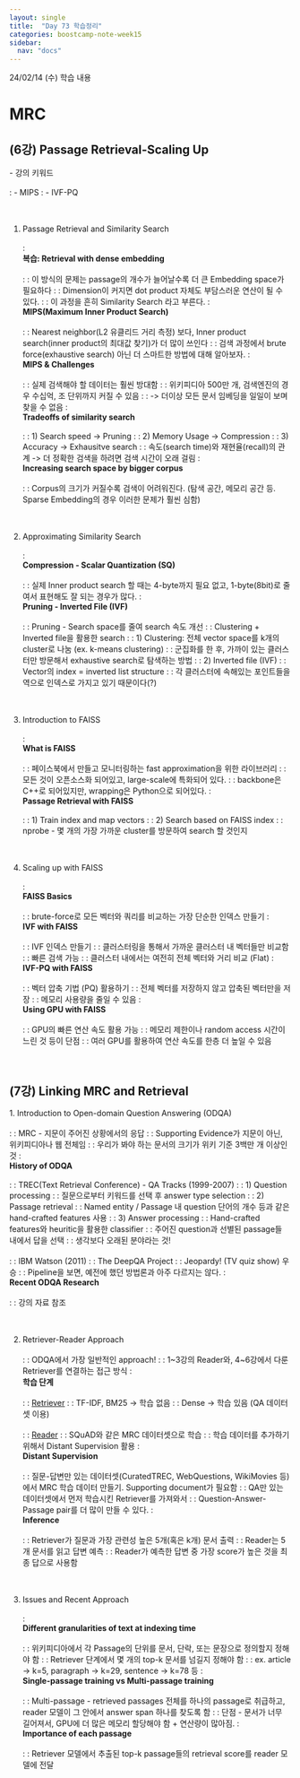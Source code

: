 ```yaml
---
layout: single
title:  "Day 73 학습정리"
categories: boostcamp-note-week15
sidebar:
  nav: "docs"
---
```


24/02/14 (수) 학습 내용

<h1>MRC</h1>

<h2>(6강) Passage Retrieval-Scaling Up </h2>
- 강의 키워드<br><br>
: - MIPS
: - IVF-PQ
<br><br><br>

1. Passage Retrieval and Similarity Search<br><br>
: <br><b>복습: Retrieval with dense embedding</b><br><br>
: : 이 방식의 문제는 passage의 개수가 늘어날수록 더 큰 Embedding space가 필요하다
: : Dimension이 커지면 dot product 자체도 부담스러운 연산이 될 수 있다.
: : 이 과정을 흔히 Similarity Search 라고 부른다.
: <br><b>MIPS(Maximum Inner Product Search)</b><br><br>
: : Nearest neighbor(L2 유클리드 거리 측정) 보다, Inner product search(inner product의 최대값 찾기)가 더 많이 쓰인다
: : 검색 과정에서 brute force(exhaustive search) 아닌 더 스마트한 방법에 대해 알아보자.
: <br><b>MIPS & Challenges</b><br><br>
: : 실제 검색해야 할 데이터는 훨씬 방대함
: : 위키피디아 500만 개, 검색엔진의 경우 수십억, 조 단위까지 커질 수 있음
: : -> 더이상 모든 문서 임베딩을 일일이 보며 찾을 수 없음
: <br><b>Tradeoffs of similarity search</b><br><br>
: : 1) Search speed -> Pruning
: : 2) Memory Usage -> Compression
: : 3) Accuracy -> Exhausitve search
: : 속도(search time)와 재현율(recall)의 관계 -> 더 정확한 검색을 하려면 검색 시간이 오래 걸림
: <br><b>Increasing search space by bigger corpus</b><br><br>
: : Corpus의 크기가 커질수록 검색이 어려워진다. (탐색 공간, 메모리 공간 등. Sparse Embedding의 경우 이러한 문제가 훨씬 심함)
<br><br><br>

2. Approximating Similarity Search<br><br>
: <br><b>Compression - Scalar Quantization (SQ)</b><br><br>
: : 실제 Inner product search 할 때는 4-byte까지 필요 없고, 1-byte(8bit)로 줄여서 표현해도 잘 되는 경우가 많다.
: <br><b>Pruning - Inverted File (IVF)</b><br><br>
: : Pruning - Search space를 줄여 search 속도 개선
: : Clustering + Inverted file을 활용한 search
: : 1) Clustering: 전체 vector space를 k개의 cluster로 나눔 (ex. k-means clustering)
: : 군집화를 한 후, 가까이 있는 클러스터만 방문해서 exhaustive search로 탐색하는 방법
: : 2) Inverted file (IVF)
: : Vector의 index = inverted list structure
: : 각 클러스터에 속해있는 포인트들을 역으로 인덱스로 가지고 있기 때문이다(?)
<br><br><br>

3. Introduction to FAISS<br><br>
: <br><b>What is FAISS</b><br><br>
: : 페이스북에서 만들고 모니터링하는 fast approximation을 위한 라이브러리
: : 모든 것이 오픈소스화 되어있고, large-scale에 특화되어 있다.
: : backbone은 C++로 되어있지만, wrapping은 Python으로 되어있다.
: <br><b>Passage Retrieval with FAISS</b><br><br>
: : 1) Train index and map vectors
: : 2) Search based on FAISS index
: : nprobe - 몇 개의 가장 가까운 cluster를 방문하여 search 할 것인지
<br><br><br>

4. Scaling up with FAISS<br><br>
: <br><b>FAISS Basics</b><br><br>
: : brute-force로 모든 벡터와 쿼리를 비교하는 가장 단순한 인덱스 만들기
: <br><b>IVF with FAISS</b><br><br>
: : IVF 인덱스 만들기
: : 클러스터링을 통해서 가까운 클러스터 내 벡터들만 비교함
: : 빠른 검색 가능
: : 클러스터 내에서는 여전히 전체 벡터와 거리 비교 (Flat)
: <br><b>IVF-PQ with FAISS</b><br><br>
: : 벡터 압축 기법 (PQ) 활용하기
: : 전체 벡터를 저장하지 않고 압축된 벡터만을 저장
: : 메모리 사용량을 줄일 수 있음
: <br><b>Using GPU with FAISS</b><br><br>
: : GPU의 빠른 연산 속도 활용 가능
: : 메모리 제한이나 random access 시간이 느린 것 등이 단점
: : 여러 GPU를 활용하여 연산 속도를 한층 더 높일 수 있음
<br><br><br>


<h2>(7강) Linking MRC and Retrieval</h2>
1. Introduction to Open-domain Question Answering (ODQA)<br><br>
: : MRC - 지문이 주어진 상황에서의 응답
: : Supporting Evidence가 지문이 아닌, 위키피디아나 웹 전체임
: : 우리가 봐야 하는 문서의 크기가 위키 기준 3백만 개 이상인 것
: <br><b>History of ODQA</b><br><br>
: : TREC(Text Retrieval Conference) - QA Tracks (1999-2007)
: : 1) Question processing
: : 질문으로부터 키워드를 선택 후 answer type selection
: : 2) Passage retrieval
: : Named entity / Passage 내 question 단어의 개수 등과 같은 hand-crafted features 사용
: : 3) Answer processing
: : Hand-crafted features와 heuritic을 활용한 classifier
: : 주어진 question과 선별된 passage들 내에서 답을 선택
: : 생각보다 오래된 분야라는 것!
<br><br>
: : IBM Watson (2011)
: : The DeepQA Project
: : Jeopardy! (TV quiz show) 우승
: : Pipeline을 보면, 예전에 했던 방법론과 아주 다르지는 않다.
: <br><b>Recent ODQA Research</b><br><br>
: : 강의 자료 참조
<br><br><br>

2. Retriever-Reader Approach<br><br>
: : ODQA에서 가장 일반적인 approach!
: : 1~3강의 Reader와, 4~6강에서 다룬 Retriever를 연결하는 접근 방식
: <br><b>학습 단계</b><br><br>
: : <u>Retriever</u>
: : TF-IDF, BM25 -> 학습 없음
: : Dense -> 학습 있음 (QA 데이터셋 이용)
<br><br>
: : <u>Reader</u>
: : SQuAD와 같은 MRC 데이터셋으로 학습
: : 학습 데이터를 추가하기 위해서 Distant Supervision 활용
: <br><b>Distant Supervision</b><br><br>
: : 질문-답변만 있는 데이터셋(CuratedTREC, WebQuestions, WikiMovies 등)에서 MRC 학습 데이터 만들기. Supporting document가 필요함
: : QA만 있는 데이터셋에서 먼저 학습시킨 Retriever를 가져와서 
: : Question-Answer-Passage pair를 더 많이 만들 수 있다.
: <br><b>Inference</b><br><br>
: : Retriever가 질문과 가장 관련성 높은 5개(혹은 k개) 문서 출력
: : Reader는 5개 문서를 읽고 답변 예측
: : Reader가 예측한 답변 중 가장 score가 높은 것을 최종 답으로 사용함
<br><br><br>

3. Issues and Recent Approach<br><br>
: <br><b>Different granularities of text at indexing time</b><br><br>
: : 위키피디아에서 각 Passage의 단위를 문서, 단락, 또는 문장으로 정의할지 정해야 함
: : Retriever 단계에서 몇 개의 top-k 문서를 넘길지 정해야 함
: : ex. article -> k=5, paragraph -> k=29, sentence -> k=78 등
: <br><b>Single-passage training vs Multi-passage training</b><br><br>
: : Multi-passage - retrieved passages 전체를 하나의 passage로 취급하고, reader 모델이 그 안에서 answer span 하나를 찾도록 함
: : 단점 - 문서가 너무 길어져서, GPU에 더 많은 메모리 할당해야 함 + 연산량이 많아짐.
: <br><b>Importance of each passage</b><br><br>
: : Retriever 모델에서 추출된 top-k passage들의 retrieval score를 reader 모델에 전달
<br><br><br>